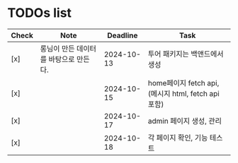 # TODOs list

| Check | Note       | Deadline   | Task           |
|-------|------------|------------|----------------|
| [x]   |롱님이 만든 데이터를 바탕으로 만든다.            | 2024-10-13  | 투어 패키지는 백앤드에서 생성 |
| [x]   |            | 2024-10-15  | home페이지 fetch api, (메시지 html, fetch api 포함) |
| [x]   |            | 2024-10-17  | admin 페이지 생성, 관리 |
| [x]   |            | 2024-10-18  | 각 페이지 확인, 기능 테스트 |
